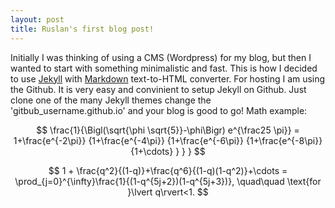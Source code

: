 ```yaml
---
layout: post
title: Ruslan's first blog post!
---
```

Initially I was thinking of using a CMS (Wordpress) for my blog, but then I wanted to start with something minimalistic and fast. This is how I decided to use [Jekyll](https://jekyllrb.com/) with [Markdown](https://daringfireball.net/projects/markdown/) text-to-HTML converter. For hosting I am using the Github. It is very easy and convinient to setup Jekyll on Github. Just clone one of the many Jekyll themes change the 'gitbub_username.github.io' and your blog is good to go!
Math example:

$$
\frac{1}{\Bigl(\sqrt{\phi \sqrt{5}}-\phi\Bigr) e^{\frac25 \pi}} = 1+\frac{e^{-2\pi}} {1+\frac{e^{-4\pi}} {1+\frac{e^{-6\pi}} {1+\frac{e^{-8\pi}} {1+\cdots} } } }
$$

$$
1 +  \frac{q^2}{(1-q)}+\frac{q^6}{(1-q)(1-q^2)}+\cdots = \prod_{j=0}^{\infty}\frac{1}{(1-q^{5j+2})(1-q^{5j+3})}, \quad\quad \text{for }\lvert q\rvert<1.
$$
